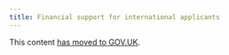 ```yaml
---
title: Financial support for international applicants
---
```


This content [has moved to GOV.UK](https://www.gov.uk/government/publications/train-to-teach-in-england-non-uk-applicants/train-to-teach-in-england-non-uk-applicants).
